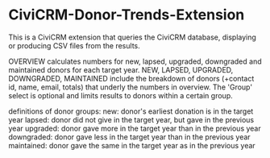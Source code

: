 CiviCRM-Donor-Trends-Extension
==============================
This is a CiviCRM extension that queries the CiviCRM database, displaying or producing CSV files from the results.

OVERVIEW calculates numbers for new, lapsed, upgraded, downgraded and maintained donors for each target year.
NEW, LAPSED, UPGRADED, DOWNGRADED, MAINTAINED include the breakdown of donors (+contact id, name, email, totals) that underly the numbers in overview.
The 'Group' select is optional and limits results to donors within a certain group. 

definitions of donor groups:
new: donor's earliest donation is in the target year
lapsed: donor did not give in the target year, but gave in the previous year
upgraded: donor gave more in the target year than in the previous year
downgraded: donor gave less in the target year than in the previous year
maintained: donor gave the same in the target year as in the previous year
